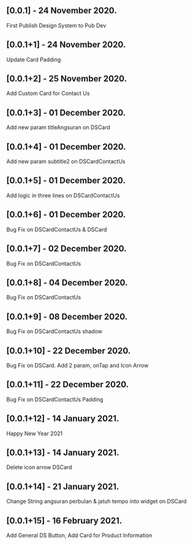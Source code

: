 ## [0.0.1] - 24 November 2020.

First Publish Design System to Pub Dev

## [0.0.1+1] - 24 November 2020.

Update Card Padding

## [0.0.1+2] - 25 November 2020.

Add Custom Card for Contact Us

## [0.0.1+3] - 01 December 2020.

Add new param titleAngsuran on DSCard

## [0.0.1+4] - 01 December 2020.

Add new param subtitle2 on DSCardContactUs

## [0.0.1+5] - 01 December 2020.

Add logic in three lines on DSCardContactUs

## [0.0.1+6] - 01 December 2020.

Bug Fix on DSCardContactUs & DSCard

## [0.0.1+7] - 02 December 2020.

Bug Fix on DSCardContactUs

## [0.0.1+8] - 04 December 2020.

Bug Fix on DSCardContactUs

## [0.0.1+9] - 08 December 2020.

Bug Fix on DSCardContactUs shadow

## [0.0.1+10] - 22 December 2020.

Bug Fix on DSCard. Add 2 param, onTap and Icon Arrow

## [0.0.1+11] - 22 December 2020.

Bug Fix on DSCardContactUs Padding

## [0.0.1+12] - 14 January 2021.

Happy New Year 2021

## [0.0.1+13] - 14 January 2021.

Delete icon arrow DSCard

## [0.0.1+14] - 21 January 2021.

Change String angsuran perbulan & jatuh tempo into widget on DSCard

## [0.0.1+15] - 16 February 2021.

Add General DS Button, Add Card for Product Information